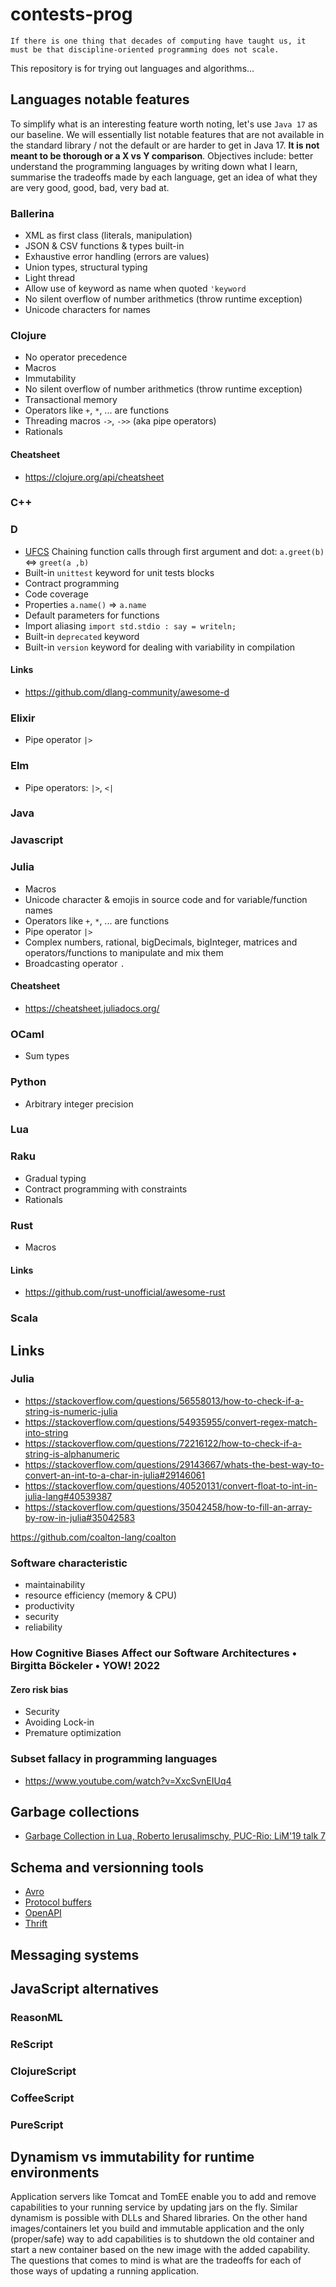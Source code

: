 # contests-prog

`If there is one thing that decades of computing have taught us, it must be that
discipline-oriented programming does not scale.`

This repository is for trying out languages and algorithms...

## Languages notable features

To simplify what is an interesting feature worth noting, let's use `Java 17` as our baseline. We will essentially list notable features that are not available in the standard library / not the default or are harder to get in Java 17. **It is not meant to be thorough or a X vs Y comparison**. Objectives include: better understand the programming languages by writing down what I learn, summarise the tradeoffs made by each language, get an idea of what they are very good, good, bad, very bad at.

### Ballerina

- XML as first class (literals, manipulation)
- JSON & CSV functions & types built-in
- Exhaustive error handling (errors are values)
- Union types, structural typing
- Light thread
- Allow use of keyword as name when quoted `'keyword`
- No silent overflow of number arithmetics (throw runtime exception)
- Unicode characters for names



### Clojure

- No operator precedence
- Macros
- Immutability
- No silent overflow of number arithmetics (throw runtime exception)
- Transactional memory
- Operators like `+`, `*`, ... are functions
- Threading macros `->`, `->>` (aka pipe operators)
- Rationals

#### Cheatsheet
- https://clojure.org/api/cheatsheet

### C++

### D

- [UFCS](https://en.wikipedia.org/wiki/Uniform_Function_Call_Syntax) Chaining function calls through first argument and dot: `a.greet(b)` <=> `greet(a ,b)`
- Built-in `unittest` keyword for unit tests blocks
- Contract programming
- Code coverage
- Properties `a.name()` => `a.name`
- Default parameters for functions
- Import aliasing `import std.stdio : say = writeln;`
- Built-in `deprecated` keyword
- Built-in `version` keyword for dealing with variability in compilation

#### Links
- https://github.com/dlang-community/awesome-d

### Elixir

- Pipe operator `|>`

### Elm

- Pipe operators: `|>`, `<|`


### Java

### Javascript

### Julia

- Macros
- Unicode character & emojis in source code and for variable/function names
- Operators like `+`, `*`, ... are functions
- Pipe operator `|>`
- Complex numbers, rational, bigDecimals, bigInteger, matrices and operators/functions to manipulate and mix them
- Broadcasting operator `.`

#### Cheatsheet
- https://cheatsheet.juliadocs.org/

### OCaml
- Sum types

### Python

- Arbitrary integer precision

### Lua 
### Raku
- Gradual typing
- Contract programming with constraints
- Rationals

### Rust

- Macros

#### Links
- https://github.com/rust-unofficial/awesome-rust

### Scala


## Links

### Julia

- https://stackoverflow.com/questions/56558013/how-to-check-if-a-string-is-numeric-julia
- https://stackoverflow.com/questions/54935955/convert-regex-match-into-string
- https://stackoverflow.com/questions/72216122/how-to-check-if-a-string-is-alphanumeric
- https://stackoverflow.com/questions/29143667/whats-the-best-way-to-convert-an-int-to-a-char-in-julia#29146061
- https://stackoverflow.com/questions/40520131/convert-float-to-int-in-julia-lang#40539387
- https://stackoverflow.com/questions/35042458/how-to-fill-an-array-by-row-in-julia#35042583

https://github.com/coalton-lang/coalton


### Software characteristic

- maintainability
- resource efficiency (memory & CPU)
- productivity
- security
- reliability



### How Cognitive Biases Affect our Software Architectures • Birgitta Böckeler • YOW! 2022

#### Zero risk bias
- Security
- Avoiding Lock-in
- Premature optimization


### Subset fallacy in programming languages
- https://www.youtube.com/watch?v=XxcSvnEIUq4

## Garbage collections

- [Garbage Collection in Lua, Roberto Ierusalimschy, PUC-Rio: LiM'19 talk 7](https://www.youtube.com/watch?v=wGizKsOJQuE)

## Schema and versionning tools

- [Avro](https://avro.apache.org/docs/#schemas)
- [Protocol buffers]()
- [OpenAPI]()
- [Thrift]()

## Messaging systems




## JavaScript alternatives

### ReasonML

### ReScript

### ClojureScript

### CoffeeScript

### PureScript

## Dynamism vs immutability for runtime environments
Application servers like Tomcat and TomEE enable you to add and remove capabilities to your running service by updating jars on the fly.
Similar dynamism is possible with DLLs and Shared libraries.
On the other hand images/containers let you build and immutable application and the only (proper/safe) way to add capabilities is to shutdown the old container and start a new container based on the new image with the added capability. 
The questions that comes to mind is what are the tradeoffs for each of those ways of updating a running application.







